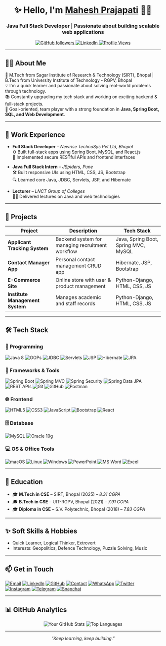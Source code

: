 <div align="center"> 

  # ✨ Hello, I'm [Mahesh Prajapati]((https://github.com/maheshlidhora)) 👨‍💻
  
  <h3 align="center">Java Full Stack Developer | Passionate about building scalable web applications</h3>
  
</div>

<p align="center">
  <a href="https://github.com/maheshlidhora">
    <img src="https://img.shields.io/github/followers/maheshlidhora?label=Follow&style=social" alt="GitHub followers" />
  </a>
  <a href="https://www.linkedin.com/in/maheshlidhora/">
    <img src="https://img.shields.io/badge/LinkedIn-blue?logo=linkedin&logoColor=white" alt="LinkedIn" />
  </a>
  <a href="https://github.com/maheshprajapati" target="_blank">
    <img src="https://komarev.com/ghpvc/?username=maheshprajapati&label=Profile%20Views&color=0e75b6&style=flat" alt="Profile Views">
  </a>
</p>


---

## 🧑‍💻 About Me
🚀 M.Tech from Sagar Institute of Research & Technology (SIRT), Bhopal | B.Tech from University Institute of Technology - RGPV, Bhopal  
💡 I'm a quick learner and passionate about solving real-world problems through technology.  
📚 Constantly upgrading my tech stack and working on exciting backend & full-stack projects.  
🎯 Goal-oriented, team player with a strong foundation in **Java, Spring Boot, SQL, and Web Development**.

---

## 💼 Work Experience

- **Full Stack Developer** – *Newrise TechnoSys Pvt Ltd, Bhopal*  
  ⚙️ Built full-stack apps using Spring Boot, MySQL, and React.js  
  🔧 Implemented secure RESTful APIs and frontend interfaces

- **Java Full Stack Intern** – *JSpiders, Pune*  
  🛠️ Built responsive UIs using HTML, CSS, JS, Bootstrap  
  🔍 Learned core Java, JDBC, Servlets, JSP, and Hibernate

- **Lecturer** – *LNCT Group of Colleges*  
  👨‍🏫 Delivered lectures on Java and web technologies

---

## 🚀 Projects

| Project | Description | Tech Stack |
|--------|-------------|------------|
| **Applicant Tracking System** | Backend system for managing recruitment workflow | Java, Spring Boot, Spring MVC, MySQL |
| **Contact Manager App** | Personal contact management CRUD app | Hibernate, JSP, Bootstrap |
| **E-Commerce Site** | Online store with user & product management | Python-Django, HTML, CSS, JS |
| **Institute Management System** | Manages academic and staff records | Python-Django, HTML, CSS, JS |

---

## 🛠️ Tech Stack

### 🧠 Programming
![Java 8](https://img.shields.io/badge/Java_8-007396.svg?style=for-the-badge&logo=java&logoColor=white)
![OOPs](https://img.shields.io/badge/OOPs-FFA500.svg?style=for-the-badge&logo=object-oriented-programming&logoColor=black)
![JDBC](https://img.shields.io/badge/JDBC-007396.svg?style=for-the-badge&logo=java&logoColor=white)
![Servlets](https://img.shields.io/badge/Servlets-007396.svg?style=for-the-badge&logo=java&logoColor=white)
![JSP](https://img.shields.io/badge/JSP-007396.svg?style=for-the-badge&logo=java&logoColor=white)
![Hibernate](https://img.shields.io/badge/Hibernate-59666C.svg?style=for-the-badge&logo=hibernate&logoColor=white)
![JPA](https://img.shields.io/badge/JPA-007396.svg?style=for-the-badge&logo=java&logoColor=white)

### 🔧 Frameworks & Tools
![Spring Boot](https://img.shields.io/badge/Spring_Boot-6DB33F.svg?style=for-the-badge&logo=spring-boot&logoColor=white)
![Spring MVC](https://img.shields.io/badge/Spring_MVC-6DB33F.svg?style=for-the-badge&logo=spring&logoColor=white)
![Spring Security](https://img.shields.io/badge/Spring_Security-6DB33F.svg?style=for-the-badge&logo=spring-security&logoColor=white)
![Spring Data JPA](https://img.shields.io/badge/Spring_Data_JPA-6DB33F.svg?style=for-the-badge&logo=spring&logoColor=white)
![REST APIs](https://img.shields.io/badge/REST_API-005571.svg?style=for-the-badge&logo=rest&logoColor=white)
![Git](https://img.shields.io/badge/Git-F05032.svg?style=for-the-badge&logo=git&logoColor=white)
![GitHub](https://img.shields.io/badge/GitHub-181717.svg?style=for-the-badge&logo=github&logoColor=white)
![Postman](https://img.shields.io/badge/Postman-FF6C37.svg?style=for-the-badge&logo=postman&logoColor=white)

### 🌐 Frontend
![HTML5](https://img.shields.io/badge/html5-%23E34F26.svg?style=for-the-badge&logo=html5&logoColor=white) 
![CSS3](https://img.shields.io/badge/css3-%231572B6.svg?style=for-the-badge&logo=css3&logoColor=white) 
![JavaScript](https://img.shields.io/badge/javascript-%23323330.svg?style=for-the-badge&logo=javascript&logoColor=%23F7DF1E) 
![Bootstrap](https://img.shields.io/badge/bootstrap-%23563D7C.svg?style=for-the-badge&logo=bootstrap&logoColor=white)
![React](https://img.shields.io/badge/react-%2320232a.svg?style=for-the-badge&logo=react&logoColor=%2361DAFB) 

### 🗄️ Database
![MySQL](https://img.shields.io/badge/MySQL-4479A1.svg?style=for-the-badge&logo=mysql&logoColor=white)
![Oracle 10g](https://img.shields.io/badge/Oracle_10g-F80000.svg?style=for-the-badge&logo=oracle&logoColor=white)

### 💻 OS & Office Tools
![macOS](https://img.shields.io/badge/macOS-000000.svg?style=for-the-badge&logo=macos&logoColor=white)
![Linux](https://img.shields.io/badge/Linux-FCC624.svg?style=for-the-badge&logo=linux&logoColor=black)
![Windows](https://img.shields.io/badge/Windows-0078D6.svg?style=for-the-badge&logo=windows&logoColor=white)
![PowerPoint](https://img.shields.io/badge/PowerPoint-B7472A.svg?style=for-the-badge&logo=microsoft-powerpoint&logoColor=white)
![MS Word](https://img.shields.io/badge/MS_Word-2B579A.svg?style=for-the-badge&logo=microsoft-word&logoColor=white)
![Excel](https://img.shields.io/badge/Excel-217346.svg?style=for-the-badge&logo=microsoft-excel&logoColor=white)

---

## 📜 Education

- 🎓 **M.Tech in CSE** – SIRT, Bhopal (2025) – *8.31 CGPA*
- 🎓 **B.Tech in CSE** – UIT-RGPV, Bhopal (2021) – *7.91 CGPA*
- 🎓 **Diploma in CSE** – S.V. Polytechnic, Bhopal (2018) – *7.83 CGPA*

---

## ✨ Soft Skills & Hobbies

- Quick Learner, Logical Thinker, Extrovert
- Interests: Geopolitics, Defence Technology, Puzzle Solving, Music

---

## 📫 Get in Touch

[![Email](https://img.shields.io/badge/Email-D14836.svg?style=for-the-badge&logo=gmail&logoColor=white)](mailto:mahesh.lidhora@gmail.com)
[![LinkedIn](https://img.shields.io/badge/LinkedIn-0077B5.svg?style=for-the-badge&logo=linkedin&logoColor=white)](https://www.linkedin.com/in/maheshlidhora/)
[![GitHub](https://img.shields.io/badge/GitHub-181717.svg?style=for-the-badge&logo=github&logoColor=white)](https://github.com/maheshlidhora)
[![Contact](https://img.shields.io/badge/Contact-%231DA1F2.svg?style=for-the-badge&logo=telephone&logoColor=white)](tel:+918516030885)
[![WhatsApp](https://img.shields.io/badge/WhatsApp-25D366.svg?style=for-the-badge&logo=whatsapp&logoColor=white)](https://wa.me/918516030885)
[![Twitter](https://img.shields.io/badge/Twitter-%231DA1F2.svg?style=for-the-badge&logo=twitter&logoColor=white)](https://twitter.com/Kumar_m_97)
[![Instagram](https://img.shields.io/badge/Instagram-%23E4405F.svg?style=for-the-badge&logo=instagram&logoColor=white)](https://instagram.com/kumar_m_97)
[![Telegram](https://img.shields.io/badge/Telegram-26A5E4.svg?style=for-the-badge&logo=telegram&logoColor=white)](https://t.me/kumar_m_97)
[![Snapchat](https://img.shields.io/badge/Snapchat-FFFC00.svg?style=for-the-badge&logo=snapchat&logoColor=black)](https://www.snapchat.com/add/kumar_m97)

---

## 📊 GitHub Analytics
<div align="center">
  
  ![Your GitHub Stats](https://github-readme-stats.vercel.app/api?username=maheshlidhora&show_icons=true&theme=dark&hide_border=true)
  ![Top Languages](https://github-readme-stats.vercel.app/api/top-langs/?username=maheshlidhora&layout=compact&theme=dark&hide_border=true)

</div>

---
<!--
  <p align="center">
    <i>“I’m always open to collaboration, discussions, or just sharing ideas. Feel free to reach out if you want to connect!”</i>
  </p>
-->
<p align="center">
  <i>“Keep learning, keep building.”</i>
</p>
